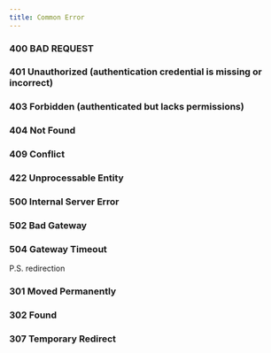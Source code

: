 ```yaml
---
title: Common Error
---
```


### 400 BAD REQUEST

### 401 Unauthorized  (authentication credential is missing or incorrect)

### 403 Forbidden  (authenticated but lacks permissions)

### 404 Not Found

### 409 Conflict

### 422 Unprocessable Entity

### 500 Internal Server Error

### 502 Bad Gateway

### 504 Gateway Timeout


P.S. redirection

### 301 Moved Permanently

### 302 Found

### 307 Temporary Redirect
